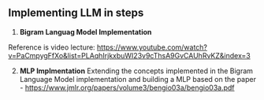 **Implementing LLM in steps**
-----------------------------

1. **Bigram Languag Model Implementation**

Reference is video lecture: https://www.youtube.com/watch?v=PaCmpygFfXo&list=PLAqhIrjkxbuWI23v9cThsA9GvCAUhRvKZ&index=3


2. **MLP Implmentation**
Extending the concepts implemented in the Bigram Language Model implementation and building a MLP based on the paper - https://www.jmlr.org/papers/volume3/bengio03a/bengio03a.pdf
